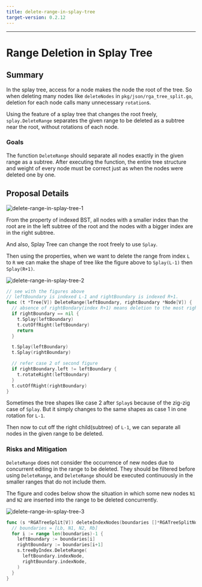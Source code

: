 ```yaml
---
title: delete-range-in-splay-tree
target-version: 0.2.12
---
```


---

# Range Deletion in Splay Tree

## Summary

In the splay tree, access for a node makes the node the root of the tree. So when deleting many nodes like `deleteNodes` in `pkg/json/rga_tree_split.go`, deletion for each node calls many unnecessary `rotation`s.

Using the feature of a splay tree that changes the root freely, `splay.DeleteRange` separates the given range to be deleted as a subtree near the root, without rotations of each node.

### Goals

The function `DeleteRange` should separate all nodes exactly in the given range as a subtree. After executing the function, the entire tree structure and weight of every node must be correct just as when the nodes were deleted one by one.

## Proposal Details

![delete-range-in-splay-tree-1](./media/range-deletion-in-splay-tree-1-index-of-subtrees.png)

From the property of indexed BST, all nodes with a smaller index than the root are in the left subtree of the root and the nodes with a bigger index are in the right subtree.

And also, Splay Tree can change the root freely to use `Splay`.

Then using the properties, when we want to delete the range from index `L` to `R` we can make the shape of tree like the figure above to `Splay(L-1)` then `Splay(R+1)`.

![delete-range-in-splay-tree-2](./media/range-deletion-in-splay-tree-2-separation.png)

```go
// see with the figures above
// leftBoundary is indexed L-1 and rightBoundary is indexed R+1.
func (t *Tree[V]) DeleteRange(leftBoundary, rightBoundary *Node[V]) {
  // absence of rightBondary(index R+1) means deletion to the most right of tree.
  if rightBoundary == nil {
    t.Splay(leftBoundary)
    t.cutOffRight(leftBoundary)
    return
  }

  t.Splay(leftBoundary)
  t.Splay(rightBoundary)

  // refer case 2 of second figure
  if rightBoundary.left != leftBoundary {
    t.rotateRight(leftBoundary)
  }
  t.cutOffRight(rightBoundary)
}

```

Sometimes the tree shapes like case 2 after `Splay`s because of the zig-zig case of `Splay`. But it simply changes to the same shapes as case 1 in one rotation for `L-1`.

Then now to cut off the right child(subtree) of `L-1`, we can separate all nodes in the given range to be deleted.

### Risks and Mitigation

`DeleteRange` does not consider the occurrence of new nodes due to concurrent editing in the range to be deleted. They should be filtered before using `DeleteRange`, and `DeleteRange` should be executed continuously in the smaller ranges that do not include them.

The figure and codes below show the situation in which some new nodes `N1` and `N2` are inserted into the range to be deleted concurrently.

![delete-range-in-splay-tree-3](./media/range-deletion-in-splay-tree-3-mitigation.png)

```go
func (s *RGATreeSplit[V]) deleteIndexNodes(boundaries []*RGATreeSplitNode[V]) {
  // boundaries = [Lb, N1, N2, Rb]
  for i := range len(boundaries)-1 {
    leftBoundary := boundaries[i]
    rightBoundary := boundaries[i+1]
    s.treeByIndex.DeleteRange(
      leftBoundary.indexNode,
      rightBoundary.indexNode,
    )
  }
}
```
